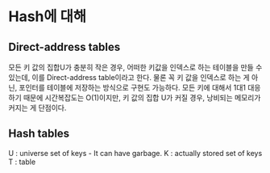Hash에 대해
==========

## Direct-address tables

모든 키 값의 집합U가 충분히 작은 경우, 어떠한 키값을 인덱스로 하는 테이블을 만들 수 있는데, 이를 Direct-address table이라고 한다. 물론 꼭 키 값을 인덱스로 하는 게 아닌, 포인터를 테이블에 저장하는 방식으로 구현도 가능하다. 모든 키에 대해서 1대1 대응하기 때문에 시간복잡도는 O(1)이지만, 키 값의 집합 U가 커질 경우, 낭비되는 메모리가 커지는 게 단점이다.

## Hash tables

U : universe set of keys - It can have garbage.
K : actually stored set of keys
T : table
